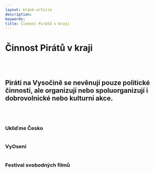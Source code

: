 ```yaml
---
layout: blank-article
description: 
keywords: 
title: Činnost Pirátů v kraji
---
```


<div class="pce-hero pce-hero--entry">
    <div class="pce-hero__content">
        <h1 class="c-page-title">Činnost Pirátů v kraji</h1><br><br>
        <h2 class="t-h4-alt">
          Piráti na Vysočině se nevěnují pouze politické činnosti, ale organizují nebo spoluorganizují i dobrovolnické nebo kulturní akce.
      </h2>
    </div>
</div>
<br>
<br>
<div class="o-section">
  <div class="row">
    <div class="columns medium-4">
      <div class="o-section-header o-section-header--bordered">
        <h3 class="o-section__heading t-h4-alt">Ukliďme Česko</h3>
      </div>
    </div>
    <div class="columns medium-4">
      <div class="o-section-header o-section-header--bordered">
        <h3 class="o-section__heading t-h4-alt">VyOsení</h3>
      </div>
    </div>
    <div class="columns medium-4">
      <div class="o-section-header o-section-header--bordered">
        <h3 class="o-section__heading t-h4-alt">Festival svobodných filmů</h3>
      </div>
    </div>
  </div>
</div>
